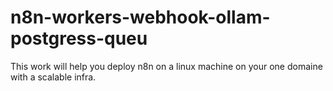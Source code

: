 # n8n-workers-webhook-ollam-postgress-queu
This work will help you deploy n8n on a linux machine on your one domaine with a scalable infra. 
